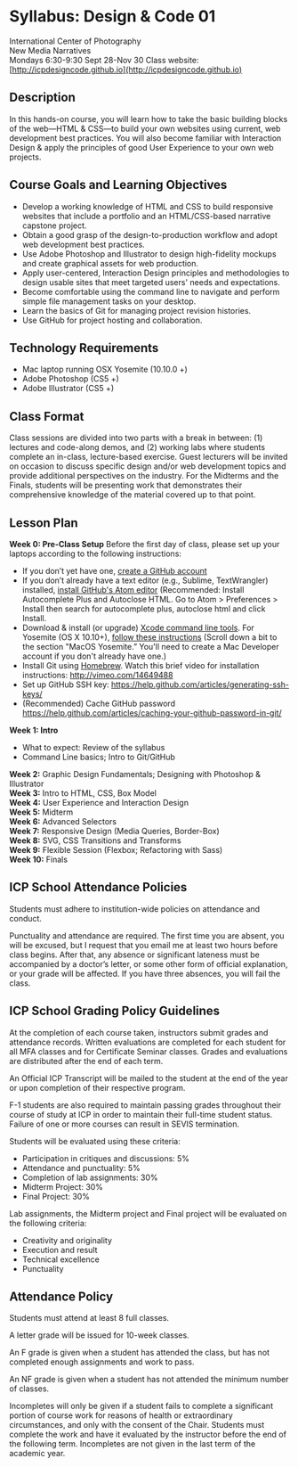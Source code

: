 # Syllabus: Design &amp; Code 01

International Center of Photography  
New Media Narratives  
Mondays 6:30-9:30 Sept 28-Nov 30
Class website: [http://icpdesigncode.github.io](http://icpdesigncode.github.io)

## Description

In this hands-on course, you will learn how to take the basic building blocks of the web&mdash;HTML &amp; CSS&mdash;to build your own websites using current, web development best practices. You will also become familiar with Interaction Design &amp; apply the principles of good User Experience to your own web projects.


## Course Goals and Learning Objectives
* Develop a working knowledge of HTML and CSS to build responsive websites that include a portfolio and an HTML/CSS-based narrative capstone project.
* Obtain a good grasp of the design-to-production workflow and adopt web development best practices.
* Use Adobe Photoshop and Illustrator to design high-fidelity mockups and create graphical assets for web production.
* Apply user-centered, Interaction Design principles and methodologies to design usable sites that meet targeted users' needs and expectations.
* Become comfortable using the command line to navigate and perform simple file management tasks on your desktop.
* Learn the basics of Git for managing project revision histories.
* Use GitHub for project hosting and collaboration.


## Technology Requirements
* Mac laptop running OSX Yosemite (10.10.0 +)
* Adobe Photoshop (CS5 +)
* Adobe Illustrator (CS5 +)


## Class Format
Class sessions are divided into two parts with a break in between: (1) lectures and code-along demos, and (2) working labs where students complete an in-class, lecture-based exercise. Guest lecturers will be invited on occasion to discuss specific design and/or web development topics and provide additional perspectives on the industry. For the Midterms and the Finals, students will be presenting work that demonstrates their comprehensive knowledge of the material covered up to that point.


## Lesson Plan
**Week 0: Pre-Class Setup**
Before the first day of class, please set up your laptops according to the following instructions:
* If you don’t yet have one, [create a GitHub account](https://github.com)
* If you don’t already have a text editor (e.g., Sublime, TextWrangler) installed, [install GitHub's Atom editor](https://atom.io) (Recommended: Install Autocomplete Plus and Autoclose HTML. Go to Atom > Preferences > Install then search for autocomplete plus, autoclose html and click Install.
* Download & install (or upgrade) [Xcode command line tools](https://developer.apple.com/downloads/index.action). For Yosemite (OS X 10.10+), [follow these instructions](http://railsapps.github.io/xcode-command-line-tools.html) (Scroll down a bit to the section "MacOS Yosemite.” You'll need to create a Mac Developer account if you don't already have one.)
* Install Git using [Homebrew](http://brew.sh). Watch this brief video for installation instructions: http://vimeo.com/14649488
* Set up GitHub SSH key: https://help.github.com/articles/generating-ssh-keys/
* (Recommended) Cache GitHub password https://help.github.com/articles/caching-your-github-password-in-git/

**Week 1: Intro**
* What to expect: Review of the syllabus
* Command Line basics; Intro to Git/GitHub  

**Week 2:** Graphic Design Fundamentals; Designing with Photoshop & Illustrator  
**Week 3:** Intro to HTML, CSS, Box Model  
**Week 4:** User Experience and Interaction Design  
**Week 5:** Midterm  
**Week 6:** Advanced Selectors  
**Week 7:** Responsive Design (Media Queries, Border-Box)  
**Week 8:** SVG, CSS Transitions and Transforms  
**Week 9:** Flexible Session (Flexbox; Refactoring with Sass)  
**Week 10:** Finals  


## ICP School Attendance Policies
Students must adhere to institution-wide policies on attendance and conduct.

Punctuality and attendance are required. The first time you are absent, you will be excused, but I request that you email me at least two hours before class begins. After that, any absence or significant lateness must be accompanied by a doctor’s letter, or some other form of official explanation, or your grade will be affected. If you have three absences, you will fail the class.


## ICP School Grading Policy Guidelines

At the completion of each course taken, instructors submit grades and attendance records. Written evaluations are completed for each student for all MFA classes and for Certificate Seminar classes. Grades and evaluations are distributed after the end of each term.

An Official ICP Transcript will be mailed to the student at the end of the year or upon completion of their respective program.

F-1 students are also required to maintain passing grades throughout their course of study at ICP in order to maintain their full-time student status. Failure of one or more courses can result in SEVIS termination.

Students will be evaluated using these criteria:  
* Participation in critiques and discussions: 5%
* Attendance and punctuality: 5%
* Completion of lab assignments: 30%
* Midterm Project: 30%
* Final Project: 30%

Lab assignments, the Midterm project and Final project will be evaluated on the following criteria:
* Creativity and originality
* Execution and result
* Technical excellence
* Punctuality 

## Attendance Policy
Students must attend at least 8 full classes.

A letter grade will be issued for 10-week classes.

An F grade is given when a student has attended the class, but has not completed enough assignments and work to pass.

An NF grade is given when a student has not attended the minimum number of classes.

Incompletes will only be given if a student fails to complete a significant portion of course work for reasons of health or extraordinary circumstances, and only with the consent of the Chair. Students must complete the work and have it evaluated by the instructor before the end of the following term. Incompletes are not given in the last term of the academic year.
